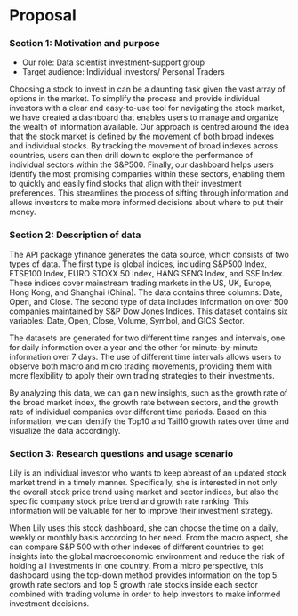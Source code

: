 # Proposal

### Section 1: Motivation and purpose
- Our role: Data scientist investment-support group
- Target audience: Individual investors/ Personal Traders

Choosing a stock to invest in can be a daunting task given the vast array of options in the market. To simplify the process and provide individual investors with a clear and easy-to-use tool for navigating the stock market, we have created a dashboard that enables users to manage and organize the wealth of information available. Our approach is centred around the idea that the stock market is defined by the movement of both broad indexes and individual stocks. By tracking the movement of broad indexes across countries, users can then drill down to explore the performance of individual sectors within the S&P500. Finally, our dashboard helps users identify the most promising companies within these sectors, enabling them to quickly and easily find stocks that align with their investment preferences. This streamlines the process of sifting through information and allows investors to make more informed decisions about where to put their money.

### Section 2: Description of data
The API package yfinance generates the data source, which consists of two types of data. The first type is global indices, including S&P500 Index, FTSE100 Index, EURO STOXX 50 Index, HANG SENG Index, and SSE Index. These indices cover mainstream trading markets in the US, UK, Europe, Hong Kong, and Shanghai (China). The data contains three columns: Date, Open, and Close. The second type of data includes information on over 500 companies maintained by S&P Dow Jones Indices. This dataset contains six variables: Date, Open, Close, Volume, Symbol, and GICS Sector.


The datasets are generated for two different time ranges and intervals, one for daily information over a year and the other for minute-by-minute information over 7 days. The use of different time intervals allows users to observe both macro and micro trading movements, providing them with more flexibility to apply their own trading strategies to their investments.


By analyzing this data, we can gain new insights, such as the growth rate of the broad market index, the growth rate between sectors, and the growth rate of individual companies over different time periods. Based on this information, we can identify the Top10 and Tail10 growth rates over time and visualize the data accordingly.

### Section 3: Research questions and usage scenario
Lily is an individual investor who wants to keep abreast of an updated stock market trend in a timely manner. Specifically, she is interested in not only the overall stock price trend using market and sector indices, but also the specific company stock price trend and growth rate ranking. This information will be valuable for her to improve their investment strategy.

When Lily uses this stock dashboard, she can choose the time on a daily, weekly or monthly basis according to her need. From the macro aspect, she can compare S&P 500 with other indexes of different countries to get insights into the global macroeconomic environment and reduce the risk of holding all investments in one country. From a micro perspective, this dashboard using the top-down method provides information on the top 5 growth rate sectors and top 5 growth rate stocks inside each sector combined with trading volume in order to help investors to make informed investment decisions.
